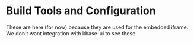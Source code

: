 # Build Tools and Configuration

These are here (for now) because they are used for the embedded iframe. We don't want integration with kbase-ui to see these.